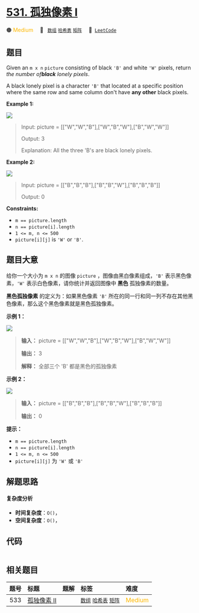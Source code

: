 # [531. 孤独像素 I](https://leetcode.com/problems/lonely-pixel-i)

🟠 <font color=#ffb800>Medium</font>&emsp; 🔖&ensp; [`数组`](/tag/array.md) [`哈希表`](/tag/hash-table.md) [`矩阵`](/tag/matrix.md)&emsp; 🔗&ensp;[`LeetCode`](https://leetcode.com/problems/lonely-pixel-i)

## 题目

Given an `m x n` `picture` consisting of black `'B'` and white `'W'` pixels,
return _the number of**black** lonely pixels_.

A black lonely pixel is a character `'B'` that located at a specific position
where the same row and same column don't have **any other** black pixels.



**Example 1:**

![](https://fastly.jsdelivr.net/gh/doocs/leetcode@main/solution/0500-0599/0531.Lonely%20Pixel%20I/images/pixel1.jpg)

> Input: picture = [["W","W","B"],["W","B","W"],["B","W","W"]]
> 
> Output: 3
> 
> Explanation: All the three 'B's are black lonely pixels.

**Example 2:**

![](https://fastly.jsdelivr.net/gh/doocs/leetcode@main/solution/0500-0599/0531.Lonely%20Pixel%20I/images/pixel2.jpg)

> Input: picture = [["B","B","B"],["B","B","W"],["B","B","B"]]
> 
> Output: 0

**Constraints:**

  * `m == picture.length`
  * `n == picture[i].length`
  * `1 <= m, n <= 500`
  * `picture[i][j]` is `'W'` or `'B'`.


## 题目大意

给你一个大小为 `m x n` 的图像 `picture` ，图像由黑白像素组成，`'B'` 表示黑色像素，`'W'` 表示白色像素，请你统计并返回图像中
**黑色** 孤独像素的数量。

**黑色孤独像素** 的定义为：如果黑色像素 `'B'` 所在的同一行和同一列不存在其他黑色像素，那么这个黑色像素就是黑色孤独像素。



**示例 1：**

![](https://fastly.jsdelivr.net/gh/doocs/leetcode@main/solution/0500-0599/0531.Lonely%20Pixel%20I/images/pixel1.jpg)

> 
> 
> 
> 
> 
> **输入：** picture = [["W","W","B"],["W","B","W"],["B","W","W"]]
> 
> **输出：** 3
> 
> **解释：** 全部三个 'B' 都是黑色的孤独像素
> 
> 

**示例 2：**

![](https://fastly.jsdelivr.net/gh/doocs/leetcode@main/solution/0500-0599/0531.Lonely%20Pixel%20I/images/pixel2.jpg)

> 
> 
> 
> 
> 
> **输入：** picture = [["B","B","B"],["B","B","W"],["B","B","B"]]
> 
> **输出：** 0
> 
> 



**提示：**

  * `m == picture.length`
  * `n == picture[i].length`
  * `1 <= m, n <= 500`
  * `picture[i][j]` 为 `'W'` 或 `'B'`


## 解题思路

#### 复杂度分析

- **时间复杂度**：`O()`，
- **空间复杂度**：`O()`，

## 代码

```javascript

```

## 相关题目

<!-- prettier-ignore -->
| 题号 | 标题 | 题解 | 标签 | 难度 |
| :------: | :------ | :------: | :------ | :------ |
| 533 | [孤独像素 II](https://leetcode.com/problems/lonely-pixel-ii) |  |  [`数组`](/tag/array.md) [`哈希表`](/tag/hash-table.md) [`矩阵`](/tag/matrix.md) | <font color=#ffb800>Medium</font> |